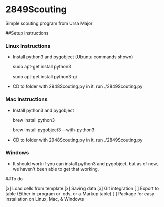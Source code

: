 # 2849Scouting

Simple scouting program from Ursa Major

##Setup instructions

### Linux Instructions

* Install python3 and pygobject (Ubuntu commands shown)

    sudo apt-get install python3
    
    sudo apt-get install python3-gi

* CD to folder with 2948Scouting.py in it, run ./2849Scouting.py

### Mac Instructions

* Install python3 and pygobject

    brew install python3
    
    brew install pygobject3 --with-python3

* CD to folder with 2948Scouting.py in it, run ./2849Scouting.py

### Windows

* It should work if you can install python3 and pygobject, but as of now, we haven't been able to get that working.

##To do

[x] Load cells from template
[x] Saving data
[x] Git integration
[ ] Export to table (Either in-program or .ods, or a Markup table)
[ ] Package for easy installation on Linux, Mac, & Windows
